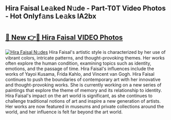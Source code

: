 ## Hira Faisal Le𝚊ked N𝚞de - Part-T0T Video Photos - Hot Onlyf𝚊ns Le𝚊ks lA2bx

# <h2><a href="http://ab40166.deff.icu/?id=Hira+Faisal">🔗 New 👉🔴 Hira Faisal VIDEO Photos</a></h2>

[![Hira Faisal N𝚞des](https://i.imgur.com/rIISA9y.gif)](http://ab40166.deff.icu/?id=Hira+Faisal)
Hira Faisal's artistic style is characterized by her use of vibrant colors, intricate patterns, and thought-provoking themes. Her works often explore the human condition, examining topics such as identity, emotions, and the passage of time. Hira Faisal's influences include the works of Yayoi Kusama, Frida Kahlo, and Vincent van Gogh. Hira Faisal continues to push the boundaries of contemporary art with her innovative and thought-provoking works. She is currently working on a new series of paintings that explore the theme of memory and its relationship to identity. Hira Faisal's impact on the art world is significant, as she continues to challenge traditional notions of art and inspire a new generation of artists. Her works are now featured in museums and private collections around the world, and her influence is felt far beyond the art world.
